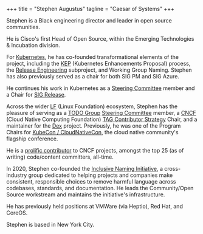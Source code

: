 +++
title = "Stephen Augustus"
tagline = "Caesar of Systems"
+++

Stephen is a Black engineering director and leader in open source communities.

He is Cisco's first Head of Open Source, within the Emerging Technologies &
Incubation division.

For [Kubernetes][kubernetes], he has co-founded transformational elements of
the project, including the [KEP][enhancements] (Kubernetes Enhancements
Proposal) process, the [Release Engineering][releng] subproject, and Working
Group Naming. Stephen has also previously served as a chair for both SIG PM and
SIG Azure.

He continues his work in Kubernetes as a [Steering Committee][k8s-steering]
member and a Chair for [SIG Release][sig-release].

Across the wider [LF][lf] (Linux Foundation) ecosystem, Stephen has the
pleasure of serving as a [TODO Group][todo-group]
[Steering Committee][todo-steering] member, a [CNCF][cncf] (Cloud Native
Computing Foundation) [TAG Contributor Strategy][contrib-strat] Chair, and a
maintainer for the [Dex][dex] project. Previously, he was one of the Program
Chairs for [KubeCon / CloudNativeCon][kubecon], the cloud native community's
flagship conference.

He is a [prolific contributor][devstats] to CNCF projects, amongst the top 25
(as of writing) code/content committers, all-time.

In 2020, Stephen co-founded the [Inclusive Naming Initiative][ini], a
cross-industry group dedicated to helping projects and companies make
consistent, responsible choices to remove harmful language across codebases,
standards, and documentation. He leads the Community/Open Source workstream
and maintains the initiative's infrastructure.

He has previously held positions at VMWare (via Heptio), Red Hat, and CoreOS.

Stephen is based in New York City.

[cncf]: https://www.cncf.io/
[contrib-strat]: https://github.com/cncf/tag-contributor-strategy
[devstats]: https://all.devstats.cncf.io/d/22/prs-authors-table?orgId=1
[dex]: https://github.com/dexidp/dex
[enhancements]: https://git.k8s.io/enhancements
[ini]: https://inclusivenaming.org/
[k8s-steering]: https://git.k8s.io/steering
[kubecon]: https://kubecon.io
[kubernetes]: https://kubernetes.io/
[lf]: https://linuxfoundation.org/
[releng]: https://git.k8s.io/community/sig-release#release-engineering
[sig-release]: https://git.k8s.io/community/sig-release
[todo-group]: https://todogroup.org/#
[todo-steering]: https://github.com/todogroup/governance#todo-steering-committee-tsc
